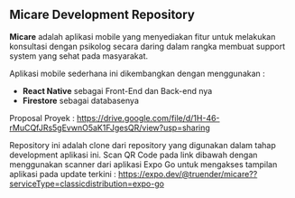 ## Micare Development Repository


<b>Micare</b> adalah aplikasi mobile yang menyediakan fitur untuk melakukan konsultasi dengan psikolog secara daring dalam rangka membuat support system yang sehat pada masyarakat.

Aplikasi mobile sederhana ini dikembangkan dengan menggunakan :
- <b>React Native</b> sebagai Front-End dan Back-end nya
- <b>Firestore</b> sebagai databasenya

Proposal Proyek :
https://drive.google.com/file/d/1H-46-rMuCQfJRs5gEvwnO5aK1FJgesQR/view?usp=sharing

Repository ini adalah clone dari repository yang digunakan dalam tahap development aplikasi ini.
Scan QR Code pada link dibawah dengan menggunakan scanner dari aplikasi Expo Go untuk mengakses tampilan aplikasi pada update terkini :
https://expo.dev/@truender/micare??serviceType=classicdistribution=expo-go 
